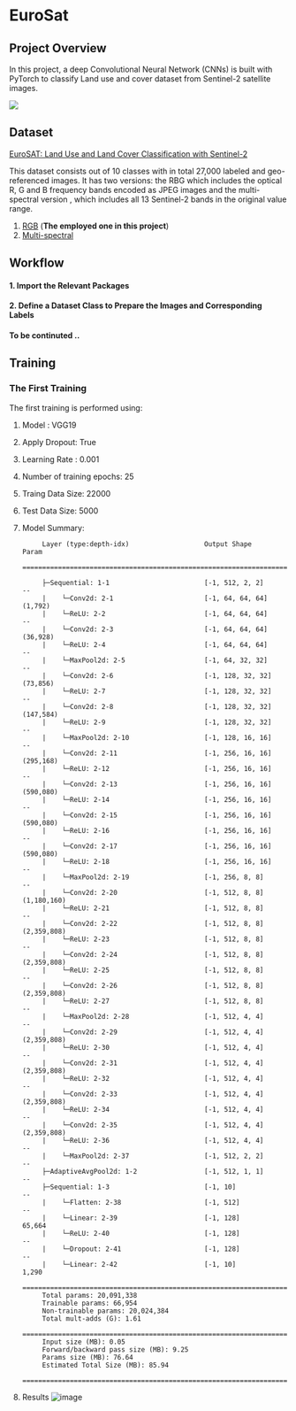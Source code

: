 # EuroSat
## Project Overview
In this project, a deep Convolutional Neural Network (CNNs) is built with PyTorch to classify Land use and cover dataset from Sentinel-2 satellite images.


![](https://raw.githubusercontent.com/phelber/EuroSAT/master/eurosat_overview_small.jpg)

## Dataset
[EuroSAT: Land Use and Land Cover Classification with Sentinel-2](https://github.com/phelber/eurosat)

This dataset consists out of 10 classes with in total 27,000 labeled and geo-referenced images. It has two versions: the RBG which includes the optical R, G and B frequency bands encoded as JPEG images and the multi-spectral version , which includes all 13 Sentinel-2 bands in the original value range.

1. [RGB](https://madm.dfki.de/files/sentinel/EuroSAT.zip) (**The employed one in this project**)
2. [Multi-spectral](https://madm.dfki.de/files/sentinel/EuroSATallBands.zip)

## Workflow
#### 1. Import the Relevant Packages
#### 2. Define a Dataset Class to Prepare the Images and Corresponding Labels
#### To be continuted ..

## Training
### The First Training
The first training is performed using:
1. Model : VGG19 
2. Apply Dropout: True
3. Learning Rate : 0.001
4. Number of training epochs: 25
5. Traing Data Size: 22000
6. Test Data Size: 5000
7. Model Summary: 

            Layer (type:depth-idx)                   Output Shape              Param 
            ==========================================================================================

            ├─Sequential: 1-1                        [-1, 512, 2, 2]           --
            |    └─Conv2d: 2-1                       [-1, 64, 64, 64]          (1,792)
            |    └─ReLU: 2-2                         [-1, 64, 64, 64]          --
            |    └─Conv2d: 2-3                       [-1, 64, 64, 64]          (36,928)
            |    └─ReLU: 2-4                         [-1, 64, 64, 64]          --
            |    └─MaxPool2d: 2-5                    [-1, 64, 32, 32]          --
            |    └─Conv2d: 2-6                       [-1, 128, 32, 32]         (73,856)
            |    └─ReLU: 2-7                         [-1, 128, 32, 32]         --
            |    └─Conv2d: 2-8                       [-1, 128, 32, 32]         (147,584)
            |    └─ReLU: 2-9                         [-1, 128, 32, 32]         --
            |    └─MaxPool2d: 2-10                   [-1, 128, 16, 16]         --
            |    └─Conv2d: 2-11                      [-1, 256, 16, 16]         (295,168)
            |    └─ReLU: 2-12                        [-1, 256, 16, 16]         --
            |    └─Conv2d: 2-13                      [-1, 256, 16, 16]         (590,080)
            |    └─ReLU: 2-14                        [-1, 256, 16, 16]         --
            |    └─Conv2d: 2-15                      [-1, 256, 16, 16]         (590,080)
            |    └─ReLU: 2-16                        [-1, 256, 16, 16]         --
            |    └─Conv2d: 2-17                      [-1, 256, 16, 16]         (590,080)
            |    └─ReLU: 2-18                        [-1, 256, 16, 16]         --
            |    └─MaxPool2d: 2-19                   [-1, 256, 8, 8]           --
            |    └─Conv2d: 2-20                      [-1, 512, 8, 8]           (1,180,160)
            |    └─ReLU: 2-21                        [-1, 512, 8, 8]           --
            |    └─Conv2d: 2-22                      [-1, 512, 8, 8]           (2,359,808)
            |    └─ReLU: 2-23                        [-1, 512, 8, 8]           --
            |    └─Conv2d: 2-24                      [-1, 512, 8, 8]           (2,359,808)
            |    └─ReLU: 2-25                        [-1, 512, 8, 8]           --
            |    └─Conv2d: 2-26                      [-1, 512, 8, 8]           (2,359,808)
            |    └─ReLU: 2-27                        [-1, 512, 8, 8]           --
            |    └─MaxPool2d: 2-28                   [-1, 512, 4, 4]           --
            |    └─Conv2d: 2-29                      [-1, 512, 4, 4]           (2,359,808)
            |    └─ReLU: 2-30                        [-1, 512, 4, 4]           --
            |    └─Conv2d: 2-31                      [-1, 512, 4, 4]           (2,359,808)
            |    └─ReLU: 2-32                        [-1, 512, 4, 4]           --
            |    └─Conv2d: 2-33                      [-1, 512, 4, 4]           (2,359,808)
            |    └─ReLU: 2-34                        [-1, 512, 4, 4]           --
            |    └─Conv2d: 2-35                      [-1, 512, 4, 4]           (2,359,808)
            |    └─ReLU: 2-36                        [-1, 512, 4, 4]           --
            |    └─MaxPool2d: 2-37                   [-1, 512, 2, 2]           --
            ├─AdaptiveAvgPool2d: 1-2                 [-1, 512, 1, 1]           --
            ├─Sequential: 1-3                        [-1, 10]                  --
            |    └─Flatten: 2-38                     [-1, 512]                 --
            |    └─Linear: 2-39                      [-1, 128]                 65,664
            |    └─ReLU: 2-40                        [-1, 128]                 --
            |    └─Dropout: 2-41                     [-1, 128]                 --
            |    └─Linear: 2-42                      [-1, 10]                  1,290
            ==========================================================================================
            Total params: 20,091,338
            Trainable params: 66,954
            Non-trainable params: 20,024,384
            Total mult-adds (G): 1.61
            ==========================================================================================
            Input size (MB): 0.05
            Forward/backward pass size (MB): 9.25
            Params size (MB): 76.64
            Estimated Total Size (MB): 85.94
            ==========================================================================================        
                            
                            
9. Results 
     ![image](https://github.com/MuhammedM294/EuroSat/assets/89984604/9ad8985b-e28b-4534-811a-e17c0b098195)
                    

